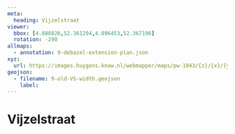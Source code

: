 ```yaml
---
meta:
  heading: Vijzelstraat
viewer:
  bbox: [4.888826,52.361294,4.896453,52.367196]
  rotation: -290
allmaps:
  - annotation: 9-debazel-extension-plan.json 
xyz: 
  url: https://images.huygens.knaw.nl/webmapper/maps/pw-1943/{z}/{x}/{y}.png
geojson: 
  - filename: 9-old-VS-width.geojson
    label: 
---
```

# Vijzelstraat

